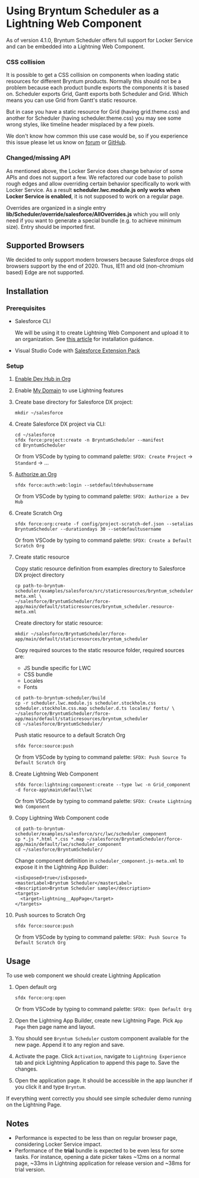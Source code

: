 # Using Bryntum Scheduler as a Lightning Web Component

As of version 4.1.0, Bryntum Scheduler offers full support for Locker Service and can be embedded into a Lightning
Web Component.

### CSS collision

It is possible to get a CSS collision on components when loading static resources for different Bryntum products. Normally
this should not be a problem because each product bundle exports the components it is based on. Scheduler exports Grid, Gantt
exports both Scheduler and Grid. Which means you can use Grid from Gantt's static resource.

But in case you have a static resource for Grid (having grid.theme.css) and another for Scheduler (having scheduler.theme.css)
you may see some wrong styles, like timeline header misplaced by a few pixels.

We don't know how common this use case would be, so if you experience this issue please let us know on [forum](https://www.bryntum.com/forum)
or [GitHub](https://github.com/bryntum/support/issues).

### Changed/missing API

As mentioned above, the Locker Service does change behavior of some APIs and does not support a few. We refactored our
code base to polish rough edges and allow overriding certain behavior specifically to work with Locker Service. As a result
**scheduler.lwc.module.js only works when Locker Service is enabled**, it is not supposed to work on a regular page.

Overrides are organized in a single entry **lib/Scheduler/override/salesforce/AllOverrides.js** which you will only need if you want to generate a
special bundle (e.g. to achieve minimum size). Entry should be imported first.

## Supported Browsers

We decided to only support modern browsers because Salesforce drops old browsers support by the end of 2020. Thus, IE11
and old (non-chromium based) Edge are not supported. 

## Installation

### Prerequisites

* Salesforce CLI

    We will be using it to create Lightning Web Component and upload it to an organization.
    See [this article](https://developer.salesforce.com/docs/atlas.en-us.sfdx_setup.meta/sfdx_setup/sfdx_setup_intro.htm)
    for installation guidance.
    
* Visual Studio Code with [Salesforce Extension Pack](https://marketplace.visualstudio.com/items?itemName=salesforce.salesforcedx-vscode)

### Setup

1. [Enable Dev Hub in Org](https://developer.salesforce.com/docs/atlas.en-us.sfdx_setup.meta/sfdx_setup/sfdx_setup_enable_devhub.htm)

2. Enable [My Domain](https://help.salesforce.com/articleView?id=domain_name_overview.htm&type=5) to use Lightning features

2. Create base directory for Salesforce DX project:
    ```
    mkdir ~/salesforce
    ```
    
3. Create Salesforce DX project via CLI:
    ```
    cd ~/salesforce
    sfdx force:project:create -n BryntumScheduler --manifest
    cd BryntumScheduler
    ```
    Or from VSCode by typing to command palette: `SFDX: Create Project` -> `Standard` -> ...

4. [Authorize an Org](https://developer.salesforce.com/docs/atlas.en-us.sfdx_dev.meta/sfdx_dev/sfdx_dev_auth_web_flow.htm)
    ```
    sfdx force:auth:web:login --setdefaultdevhubusername
    ```
    Or from VSCode by typing to command palette: `SFDX: Authorize a Dev Hub`

5. Create Scratch Org
    ```
    sfdx force:org:create -f config/project-scratch-def.json --setalias BryntumScheduler --durationdays 30 --setdefaultusername
    ```
    Or from VSCode by typing to command palette: `SFDX: Create a Default Scratch Org`

6. Create static resource

    Copy static resource definition from examples directory to Salesforce DX project directory 
    ```
    cp path-to-bryntum-scheduler/examples/salesforce/src/staticresources/bryntum_scheduler.resource-meta.xml \
    ~/salesforce/BryntumScheduler/force-app/main/default/staticresources/bryntum_scheduler.resource-meta.xml
    ```
   
    Create directory for static resource:
    ```
    mkdir ~/salesforce/BryntumScheduler/force-app/main/default/staticresources/bryntum_scheduler
    ```
   
    Copy required sources to the static resource folder, required sources are:
    - JS bundle specific for LWC
    - CSS bundle
    - Locales
    - Fonts
    ```
    cd path-to-bryntum-scheduler/build
    cp -r scheduler.lwc.module.js scheduler.stockholm.css scheduler.stockholm.css.map scheduler.d.ts locales/ fonts/ \
    ~/salesforce/BryntumScheduler/force-app/main/default/staticresources/bryntum_scheduler
    cd ~/salesforce/BryntumScheduler/
    ```

    Push static resource to a default Scratch Org
    ```
    sfdx force:source:push
    ```
    Or from VSCode by typing to command palette: `SFDX: Push Source To Default Scratch Org`
   
7. Create Lightning Web Component

    ```
    sfdx force:lightning:component:create --type lwc -n Grid_component -d force-app\main\default\lwc
    ```
   Or from VSCode by typing to command palette: `SFDX: Create Lightning Web Component`

8. Copy Lightning Web Component code

    ```
    cd path-to-bryntum-scheduler/examples/salesforce/src/lwc/scheduler_component
    cp *.js *.html *.css *.map ~/salesforce/BryntumScheduler/force-app/main/default/lwc/scheduler_component
    cd ~/salesforce/BryntumScheduler/
    ```
   
   Change component definition in `scheduler_component.js-meta.xml` to expose it in the Lightning App Builder:
   ```
   <isExposed>true</isExposed>
   <masterLabel>Bryntum Scheduler</masterLabel>
   <description>Bryntum Scheduler sample</description>
   <targets>
     <target>lightning__AppPage</target>
   </targets>
   ```

9. Push sources to Scratch Org
    
    ```
    sfdx force:source:push
    ```
    Or from VSCode by typing to command palette: `SFDX: Push Source To Default Scratch Org`
    
## Usage

To use web component we should create Lightning Application 

1. Open default org
    ```
    sfdx force:org:open
    ```
    Or from VSCode by typing to command palette: `SFDX: Open Default Org`
    
2. Open the Lightning App Builder, create new Lightning Page. Pick `App Page` then page name and layout.

3. You should see `Bryntum Scheduler` custom component available for the new page. Append it to any region and save.

4. Activate the page. Click `Activation`, navigate to `Lightning Experience` tab and pick Lightning Application to append
this page to. Save the changes.

5. Open the application page. It should be accessible in the app launcher if you click it and type `Bryntum`.

If everything went correctly you should see simple scheduler demo running on the Lightning Page.


## Notes

* Performance is expected to be less than on regular browser page, considering Locker Service impact.
* Performance of the **trial** bundle is expected to be even less for some tasks. For instance, opening a date picker
takes ~12ms on a normal page, ~33ms in Lightning application for release version and ~38ms for trial version.
